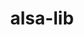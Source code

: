 ---
title: "alsa-lib"
layout: cache
categories: [package, v0.19]
meta: {"versions": ["1.2.3.2"], "compilers": ["gcc@=11.1.0", "gcc@=7.3.1", "oneapi@=2022.1.0"], "oss": ["amzn2", "ubuntu20.04"], "platforms": ["linux"], "targets": ["aarch64", "neoverse_n1", "x86_64", "x86_64_v3"], "stacks": ["aws-ahug", "aws-ahug-aarch64", "aws-isc", "aws-isc-aarch64", "e4s", "e4s-oneapi", "ml-cpu", "ml-cuda"], "num_specs": 5, "num_specs_by_stack": {"aws-isc-aarch64": 2, "aws-ahug-aarch64": 2, "ml-cuda": 1, "aws-ahug": 1, "ml-cpu": 1, "aws-isc": 1, "e4s": 1, "e4s-oneapi": 1}}
spec_details: [{"hash": "mrrx5c55trhl35esb6znbiodlygzckb5", "compiler": "gcc@=7.3.1", "versions": ["1.2.3.2"], "os": "amzn2", "platform": "linux", "target": "aarch64", "variants": ["build_system=autotools", "~python"], "stacks": ["aws-isc-aarch64", "aws-ahug-aarch64"], "size": "-", "tarball": "https://binaries.spack.io/releases/v0.19/build_cache/linux-amzn2-aarch64/gcc-7.3.1/alsa-lib-1.2.3.2/linux-amzn2-aarch64-gcc-7.3.1-alsa-lib-1.2.3.2-mrrx5c55trhl35esb6znbiodlygzckb5.spack"}, {"hash": "d3wy2e73742pk4yckkxlwq3pn3mtgzix", "compiler": "gcc@=7.3.1", "versions": ["1.2.3.2"], "os": "amzn2", "platform": "linux", "target": "neoverse_n1", "variants": ["build_system=autotools", "~python"], "stacks": ["aws-isc-aarch64", "aws-ahug-aarch64"], "size": "-", "tarball": "https://binaries.spack.io/releases/v0.19/build_cache/linux-amzn2-neoverse_n1/gcc-7.3.1/alsa-lib-1.2.3.2/linux-amzn2-neoverse_n1-gcc-7.3.1-alsa-lib-1.2.3.2-d3wy2e73742pk4yckkxlwq3pn3mtgzix.spack"}, {"hash": "qscw32byoiufqix4bdhm2u7ftrkksn64", "compiler": "gcc@=7.3.1", "versions": ["1.2.3.2"], "os": "amzn2", "platform": "linux", "target": "x86_64_v3", "variants": ["build_system=autotools", "~python"], "stacks": ["ml-cuda", "aws-ahug", "ml-cpu", "aws-isc"], "size": "-", "tarball": "https://binaries.spack.io/releases/v0.19/build_cache/linux-amzn2-x86_64_v3/gcc-7.3.1/alsa-lib-1.2.3.2/linux-amzn2-x86_64_v3-gcc-7.3.1-alsa-lib-1.2.3.2-qscw32byoiufqix4bdhm2u7ftrkksn64.spack"}, {"hash": "zz3fwu4az25hcauged743trin3myuljz", "compiler": "gcc@=11.1.0", "versions": ["1.2.3.2"], "os": "ubuntu20.04", "platform": "linux", "target": "x86_64", "variants": ["build_system=autotools", "~python"], "stacks": ["e4s"], "size": "-", "tarball": "https://binaries.spack.io/releases/v0.19/build_cache/linux-ubuntu20.04-x86_64/gcc-11.1.0/alsa-lib-1.2.3.2/linux-ubuntu20.04-x86_64-gcc-11.1.0-alsa-lib-1.2.3.2-zz3fwu4az25hcauged743trin3myuljz.spack"}, {"hash": "7ae73ei4ohch4alifhyywrvjybb626j6", "compiler": "oneapi@=2022.1.0", "versions": ["1.2.3.2"], "os": "ubuntu20.04", "platform": "linux", "target": "x86_64", "variants": ["build_system=autotools", "~python"], "stacks": ["e4s-oneapi"], "size": "-", "tarball": "https://binaries.spack.io/releases/v0.19/build_cache/linux-ubuntu20.04-x86_64/oneapi-2022.1.0/alsa-lib-1.2.3.2/linux-ubuntu20.04-x86_64-oneapi-2022.1.0-alsa-lib-1.2.3.2-7ae73ei4ohch4alifhyywrvjybb626j6.spack"}]
---